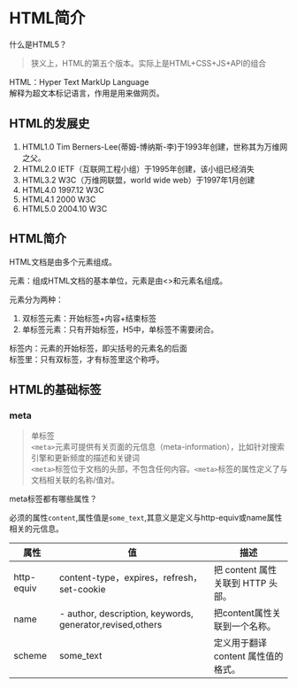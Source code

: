 # HTML简介  
  
什么是HTML5？  
> 狭义上，HTML的第五个版本。实际上是HTML+CSS+JS+API的组合  
  
HTML：Hyper Text MarkUp Language  
解释为超文本标记语言，作用是用来做网页。  
  
## HTML的发展史  
1. HTML1.0 Tim Berners-Lee(蒂姆-博纳斯-李)于1993年创建，世称其为万维网之父。  
2. HTML2.0 IETF（互联网工程小组）于1995年创建，该小组已经消失  
3. HTML3.2 W3C（万维网联盟，world wide web）于1997年1月创建  
4. HTML4.0 1997.12 W3C  
5. HTML4.1 2000 W3C  
6. HTML5.0 2004.10 W3C  
  
  
## HTML简介  
  
HTML文档是由多个元素组成。  
  
元素：组成HTML文档的基本单位，元素是由<>和元素名组成。  
  
元素分为两种：  
1. 双标签元素：开始标签+内容+结束标签  
2. 单标签元素：只有开始标签，H5中，单标签不需要闭合。  
  
标签内：元素的开始标签，即尖括号的元素名的后面  
标签里：只有双标签，才有标签里这个称呼。  
  
## HTML的基础标签  
  
### meta  
> 单标签  
> `<meta>`元素可提供有关页面的元信息（meta-information），比如针对搜索引擎和更新频度的描述和关键词  
> `<meta>`标签位于文档的头部，不包含任何内容。`<meta>`标签的属性定义了与文档相关联的名称/值对。  
  
meta标签都有哪些属性？  
  
必须的属性`content`,属性值是`some_text`,其意义是定义与http-equiv或name属性相关的元信息。


| 属性 | 值 |描述|
|--|--|--|
| http-equiv |content-type，expires，refresh，set-cookie  |把 content 属性关联到 HTTP 头部。|
| name | -   author, description, keywords, generator,revised,others | 把content属性关联到一个名称。 |
| scheme | some_text | 定义用于翻译 content 属性值的格式。 |



<!--stackedit_data:
eyJoaXN0b3J5IjpbODc3Nzc0NDkyXX0=
-->